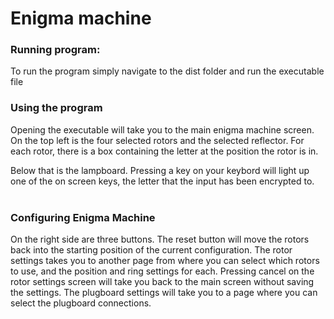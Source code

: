 # Enigma machine
<h3>Running program:</h3>
To run the program simply navigate to the dist folder and run the executable file

<br>
<h3>Using the program</h3>
Opening the executable will take you to the main enigma machine screen. On the top left is the four selected rotors and the selected reflector. For each rotor, there is a box containing the letter at the position the rotor is in.
<p>
Below that is the lampboard. Pressing a key on your keybord will light up one of the on screen keys, the letter that the input has been encrypted to.
<br>
<br>
<h3>Configuring Enigma Machine</h3>
On the right side are three buttons. The reset button will move the rotors back into the starting position of the current configuration. The rotor settings takes you to another page from where you can select which rotors to use, and the position and ring settings for each. Pressing cancel on the rotor settings screen will take you back to the main screen without saving the settings. The plugboard settings will take you to a page where you can select the plugboard connections.